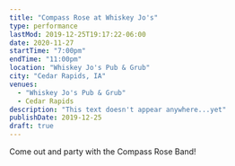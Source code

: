 ```yaml
---
title: "Compass Rose at Whiskey Jo's"
type: performance
lastMod: 2019-12-25T19:17:22-06:00
date: 2020-11-27
startTime: "7:00pm"
endTime: "11:00pm"
location: "Whiskey Jo's Pub & Grub"
city: "Cedar Rapids, IA"
venues:
  - "Whiskey Jo's Pub & Grub"
  - Cedar Rapids
description: "This text doesn't appear anywhere...yet"
publishDate: 2019-12-25
draft: true
---
```


Come out and party with the Compass Rose Band!
